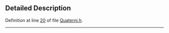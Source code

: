 ## Detailed Description

Definition at line <a href="Quaterni_8h-source.md#l00020" class="el">20</a> of file <a href="Quaterni_8h-source.md" class="el">Quaterni.h</a>.

------------------------------------------------------------------------


